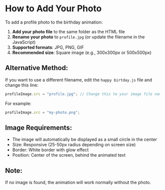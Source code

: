 # How to Add Your Photo

To add a profile photo to the birthday animation:

1. **Add your photo file** to the same folder as the HTML file
2. **Rename your photo** to `profile.jpg` (or update the filename in the JavaScript)
3. **Supported formats**: JPG, PNG, GIF
4. **Recommended size**: Square image (e.g., 300x300px or 500x500px)

## Alternative Method:
If you want to use a different filename, edit the `happy birtday.js` file and change this line:
```javascript
profileImage.src = "profile.jpg"; // Change this to your image file name
```

For example:
```javascript
profileImage.src = "my-photo.png";
```

## Image Requirements:
- The image will automatically be displayed as a small circle in the center
- Size: Responsive (25-50px radius depending on screen size)
- Border: White border with glow effect
- Position: Center of the screen, behind the animated text

## Note:
If no image is found, the animation will work normally without the photo.